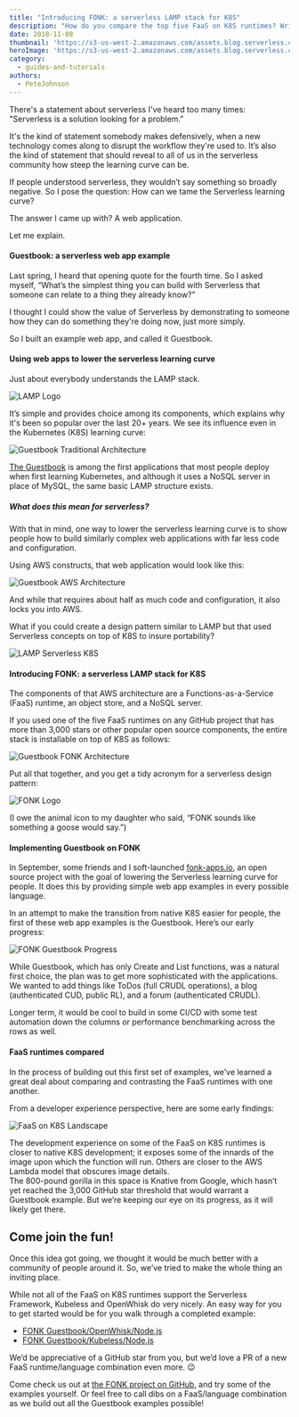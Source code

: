 ```yaml
---
title: "Introducing FONK: a serverless LAMP stack for K8S"
description: "How do you compare the top five FaaS on K8S runtimes? Write the same web app design pattern on all of them. Read more on FONK, a Serverless LAMP stack for K8S."
date: 2018-11-08
thumbnail: 'https://s3-us-west-2.amazonaws.com/assets.blog.serverless.com/serverless-lamp-stack-fonk-k8s.jpg'
heroImage: 'https://s3-us-west-2.amazonaws.com/assets.blog.serverless.com/serverless-lamp-stack-fonk-k8s.jpg'
category:
  - guides-and-tutorials
authors:
  - PeteJohnson
---
```


There's a statement about serverless I've heard too many times: "Serverless is a solution looking for a problem."

It's the kind of statement somebody makes defensively, when a new technology comes along to disrupt the workflow they're used to. It’s also the kind of statement that should reveal to all of us in the serverless community how steep the learning curve can be.

If people understood serverless, they wouldn’t say something so broadly negative. So I pose the question: How can we tame the Serverless learning curve?

The answer I came up with? A web application. 

Let me explain.

#### Guestbook: a serverless web app example

Last spring, I heard that opening quote for the fourth time. So I asked myself, “What’s the simplest thing you can build with Serverless that someone can relate to a thing they already know?”

I thought I could show the value of Serverless by demonstrating to someone how they can do something they're doing now, just more simply.

So I built an example web app, and called it Guestbook.

#### Using web apps to lower the serverless learning curve

Just about everybody understands the LAMP stack.

![LAMP Logo](http://fonk-apps.io/LAMP.jpg)

It’s simple and provides choice among its components, which explains why it's been so popular over the last 20+ years. We see its influence even in the Kubernetes (K8S) learning curve:

![Guestbook Traditional Architecture](http://fonk-apps.io/Guestbook-Traditional.jpg)

[The Guestbook](https://github.com/kubernetes/examples/tree/master/guestbook) is among the first applications that most people deploy when first learning Kubernetes, and although it uses a NoSQL server in place of MySQL, the same basic LAMP structure exists.

##### What does this mean for serverless?

With that in mind, one way to lower the serverless learning curve is to show people how to build similarly complex web applications with far less code and configuration.

Using AWS constructs, that web application would look like this:

![Guestbook AWS Architecture](http://fonk-apps.io/Guestbook-AWS.jpg)

And while that requires about half as much code and configuration, it also locks you into AWS.

What if you could create a design pattern similar to LAMP but that used Serverless concepts on top of K8S to insure portability?

![LAMP Serverless K8S](http://fonk-apps.io/LAMP-Serverless-K8S.jpg)

#### Introducing FONK: a serverless LAMP stack for K8S

The components of that AWS architecture are a Functions-as-a-Service (FaaS) runtime, an object store, and a NoSQL server. 

If you used one of the five FaaS runtimes on any GitHub project that has more than 3,000 stars or other popular open source components, the entire stack is installable on top of K8S as follows:

![Guestbook FONK Architecture](http://fonk-apps.io/Guestbook-FONK.jpg)

Put all that together, and you get a tidy acronym for a serverless design pattern:

![FONK Logo](http://fonk-apps.io/FONK-logo.jpg)

(I owe the animal icon to my daughter who said, “FONK sounds like something a goose would say.”)

#### Implementing Guestbook on FONK

In September, some friends and I soft-launched [fonk-apps.io](http://fonk-apps.io/), an open source project with the goal of lowering the Serverless learning curve for people. It does this by providing simple web app examples in every possible language.

In an attempt to make the transition from native K8S easier for people, the first of these web app examples is the Guestbook. Here’s our early progress:

![FONK Guestbook Progress](https://raw.githubusercontent.com/fonk-apps/fonk-examples/master/guestbook/FONK-Guestbook-Status.jpg)

While Guestbook, which has only Create and List functions, was a natural first choice, the plan was to get more sophisticated with the applications. We wanted to add things like ToDos (full CRUDL operations), a blog (authenticated CUD, public RL), and a forum (authenticated CRUDL).

Longer term, it would be cool to build in some CI/CD with some test automation down the columns or performance benchmarking across the rows as well.

#### FaaS runtimes compared

In the process of building out this first set of examples, we’ve learned a great deal about comparing and contrasting the FaaS runtimes with one another.

From a developer experience perspective, here are some early findings:

![FaaS on K8S Landscape](http://fonk-apps.io/FaaSonK8Slandscape.jpg)

The development experience on some of the FaaS on K8S runtimes is closer to native K8S development; it exposes some of the innards of the image upon which the function will run. Others are closer to the AWS Lambda model that obscures image details.  
The 800-pound gorilla in this space is Knative from Google, which hasn’t yet reached the 3,000 GitHub star threshold that would warrant a Guestbook example. But we’re keeping our eye on its progress, as it will likely get there.

## Come join the fun!

Once this idea got going, we thought it would be much better with a community of people around it. So, we’ve tried to make the whole thing an inviting place.

While not all of the FaaS on K8S runtimes support the Serverless Framework, Kubeless and OpenWhisk do very nicely. An easy way for you to get started would be for you walk through a completed example:

* [FONK Guestbook/OpenWhisk/Node.js](https://github.com/fonk-apps/fonk-examples/tree/master/guestbook/faas/openwhisk/nodejs)
*	[FONK Guestbook/Kubeless/Node.js](https://github.com/fonk-apps/fonk-examples/tree/master/guestbook/faas/kubeless/nodejs)

We’d be appreciative of a GitHub star from you, but we’d love a PR of a new FaaS runtime/language combination even more. 😉  

Come check us out at [the FONK project on GitHub](https://github.com/fonk-apps/fonk-examples), and try some of the examples yourself. Or feel free to call dibs on a FaaS/language combination as we build out all the Guestbook examples possible!
